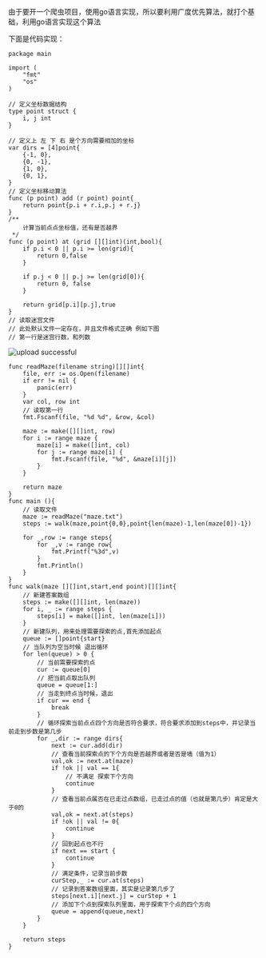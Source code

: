 
由于要开一个爬虫项目，使用go语言实现，所以要利用广度优先算法，就打个基础，利用go语言实现这个算法

下面是代码实现：

<!--more-->

	package main
    
    import (
        "fmt"
        "os"
    )

    // 定义坐标数据结构
    type point struct {
        i, j int
    }

    // 定义上 左 下 右 是个方向需要相加的坐标
    var dirs = [4]point{
        {-1, 0},
        {0, -1},
        {1, 0},
        {0, 1},
    }
    // 定义坐标移动算法
    func (p point) add (r point) point{
        return point{p.i + r.i,p.j + r.j}
    }
    /**
        计算当前点点坐标值，还有是否越界
     */
    func (p point) at (grid [][]int)(int,bool){
        if p.i < 0 || p.i >= len(grid){
            return 0,false
        }

        if p.j < 0 || p.j >= len(grid[0]){
            return 0, false
        }

        return grid[p.i][p.j],true
    }
    // 读取迷宫文件
    // 此处默认文件一定存在，并且文件格式正确 例如下图
    // 第一行是迷宫行数，和列数
    
![upload successful](http://blogs.xinghe.host/images/pasted-46.png)
    
    func readMaze(filename string)[][]int{
        file, err := os.Open(filename)
        if err != nil {
            panic(err)
        }
        var col, row int
        // 读取第一行
        fmt.Fscanf(file, "%d %d", &row, &col)

        maze := make([][]int, row)
        for i := range maze {
            maze[i] = make([]int, col)
            for j := range maze[i] {
                fmt.Fscanf(file, "%d", &maze[i][j])
            }
        }

        return maze
    }
    func main (){
    	// 读取文件
        maze := readMaze("maze.txt")
        steps := walk(maze,point{0,0},point{len(maze)-1,len(maze[0])-1})

        for _,row := range steps{
            for _,v := range row{
                fmt.Printf("%3d",v)
            }
            fmt.Println()
        }
    }
    func walk(maze [][]int,start,end point)[][]int{
        // 新建答案数组
        steps := make([][]int, len(maze))
        for i, _ := range steps {
            steps[i] = make([]int, len(maze[i]))
        }
        // 新建队列，用来处理需要探索的点,首先添加起点
        queue := []point{start}
        // 当队列为空当时候 退出循环
        for len(queue) > 0 {
            // 当前需要探索的点
            cur := queue[0]
            // 把当前点取出队列
            queue = queue[1:]
            // 当走到终点当时候，退出
            if cur == end {
                break
            }
            // 循环探索当前点点四个方向是否符合要求，符合要求添加到steps中，并记录当前走到步数是第几步
            for _,dir := range dirs{
                next := cur.add(dir)
                // 查看当前探索点的下个方向是否越界或者是否是墙（值为1）
                val,ok := next.at(maze)
                if !ok || val == 1{
                    // 不满足 探索下个方向
                    continue
                }
                // 查看当前点属否在已走过点数组，已走过点的值（也就是第几步）肯定是大于0的
                val,ok = next.at(steps)
                if !ok || val != 0{
                    continue
                }
                // 回到起点也不行
                if next == start {
                    continue
                }
                // 满足条件，记录当前步数
                curStep,_ := cur.at(steps)
                // 记录到答案数组里面，其实是记录第几步了
                steps[next.i][next.j] = curStep + 1
                // 添加下个点到探索队列里面，用于探索下个点的四个方向
                queue = append(queue,next)
            }
        }

        return steps
    }

    
